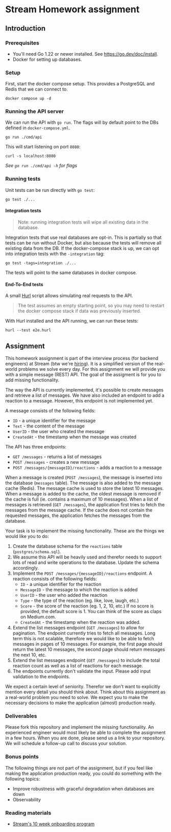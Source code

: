 # Stream Homework assignment

## Introduction

### Prerequisites

- You'll need Go 1.22 or newer installed. See https://go.dev/doc/install.
- Docker for setting up databases.

### Setup

First, start the docker compose setup. This provides a PostgreSQL and Redis
that we can connect to.

```
docker compose up -d
```

### Running the API server

We can run the API with `go run`. The flags will by default point to the DBs
defined in `docker-compose.yml`.

```
go run ./cmd/api
```

This will start listening on port `8080`:

```
curl -s localhost:8080
```

_See `go run ./cmd/api -h` for flags_

### Running tests

Unit tests can be run directly with `go test`:

```
go test ./...
```

#### Integration tests

> Note: running integration tests will wipe all existing data in the database.

Integration tests that use real databases are opt-in. This is partially so that
tests can be run without Docker, but also because the tests will remove all
existing data from the DB. If the docker-compose stack is up, we can opt into
integration tests with the `-integration` tag:

```
go test -tags=integration ./...
```

The tests will point to the same databases in docker compose.

#### End-To-End tests

A small [Hurl] script allows simulating real requests to the API. 

> The test assumes an empty starting point, so you may need to restart the
> docker compose stack if data was previously inserted.

With Hurl installed and the API running, we can run these tests:

```
hurl --test e2e.hurl
```

## Assignment

This homework assignment is part of the interview process (for backend engineers) at Stream (btw we're [hiring](https://getstream.io/team/#jobs)). It is a simplified version of the real-world problems we solve every day.
For this assignment we will provide you with a simple message (REST) API. The goal of the assigment is for you to add missing functionality.

The way the API is currently implemented, it's possible to create messages and retrieve a list of messages. We have also included an endpoint to add a reaction to a message. However, this endpoint is not implemented yet.

A message consists of the following fields:
* `ID` - a unique identifier for the message
* `Text` - the content of the message
* `UserID` - the user who created the message
* `CreatedAt` - the timestamp when the message was created

The API has three endpoints:
* `GET /messages` - returns a list of messages
* `POST /messages` - creates a new message
* `POST /messages/{messageID}/reactions` - adds a reaction to a message

When a message is created (`POST /messages`), the message is inserted into the database (`messages` table). The message is also added to the message cache (Redis). The message cache is used to store the latest 10 messages. When a message is added to the cache, the oldest message is removed if the cache is full (ie. contains a maximum of 10 messages).
When a list of messages is retrieved (`GET /messages`), the application first tries to fetch the messages from the message cache. If the cache does not contain the requested messages, the application fetches the messages from the database.

Your task is to implement the missing functionality. These are the things we would like you to do:
1. Create the database schema for the `reactions` table (`postgres/schema.sql`).
2. We assume this API will be heavily used and therefor needs to support lots of read and write operations to the database. Update the schema accordingly.
3. Implement the `POST /messages/{messageID}/reactions` endpoint. A reaction consists of the following fields:
    * `ID` - a unique identifier for the reaction
    * `MessageID` - the message to which the reaction is added
    * `UserID` - the user who added the reaction
    * `Type` - the type of the reaction (eg. like, love, laugh, etc.)
    * `Score` - the score of the reaction (eg. 1, 2, 10, etc.) If no score is provided, the default score is 1. You can think of the score as claps on Medium.com.
    * `CreatedAt` - the timestamp when the reaction was added.
4. Extend the list messages endpoint (`GET /messages`) to allow for pagination. The endpoint currently tries to fetch all messages. Long term this is not scalable, therefore we would like to be able to fetch messages in pages of 10 messages. For example, the first page should return the latest 10 messages, the second page should return messages the next 10, etc.
5. Extend the list messages endpoint (`GET /messages`) to include the total reaction count as well as a list of reactions for each message.
6. The endpoints currently don't validate the input. Please add input validation to the endpoints.

We expect a certain level of seniority. Therefor we don't want to explicitly mention every detail you should think about. Think about this assignment as a real-world problem you need to solve. We expect you to make the necessary decisions to make the application (almost) production ready.

### Deliverables
Please fork this repository and implement the missing functionality. An experienced engineer would most likely be able to complete the assignment in a few hours. When you are done, please send us a link to your repository.
We will schedule a follow-up call to discuss your solution.

### Bonus points
The following things are not part of the assignment, but if you feel like making the application production ready, you could do something with the following topics:
* Improve robustness with graceful degradation when databases are down
* Observability

### Reading materials
* [Stream's 10 week onboarding program](https://stream-wiki.notion.site/Stream-Go-10-Week-Backend-Eng-Onboarding-625363c8c3684753b7f2b7d829bcd67a)


[Hurl]: https://hurl.dev/
